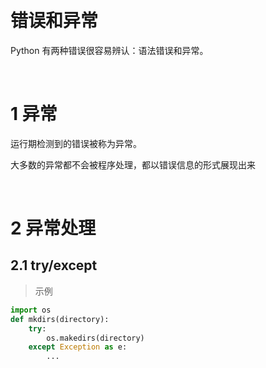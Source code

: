 &emsp;
# 错误和异常

Python 有两种错误很容易辨认：语法错误和异常。


&emsp;
# 1 异常
运行期检测到的错误被称为异常。

大多数的异常都不会被程序处理，都以错误信息的形式展现出来

&emsp;
# 2 异常处理

## 2.1 try/except

>示例
```python
import os
def mkdirs(directory):
    try:
        os.makedirs(directory)
    except Exception as e:
        ...
```
